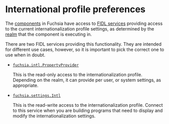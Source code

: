 # International profile preferences

The [components](/docs/glossary.md#component) in Fuchsia have access to
[FIDL services](/docs/glossary.md#fidl) providing access to the current
internationalization profile settings, as determined by the
[realm](/docs/glossary.md#realm) that the component is executing in.

There are two FIDL services providing this functionality. They are intended
for different use cases, however, so it is important to pick the correct one to
use when in doubt.

* [`fuchsia.intl.PropertyProvider`][2]

  This is the read-only access to the internationalization profile. Depending
  on the realm, it can provide per user, or system settings, as appropriate.

* [`fuchsia.settings.Intl`][1]

  This is the read-write access to the internationalization profile. Connect
  to this service when you are building programs that need to display and
  modify the internationalization settings.

[1]: https://fuchsia.dev/reference/fidl/fuchsia.settings/index
[2]: https://fuchsia.dev/reference/fidl/fuchsia.intl/index
